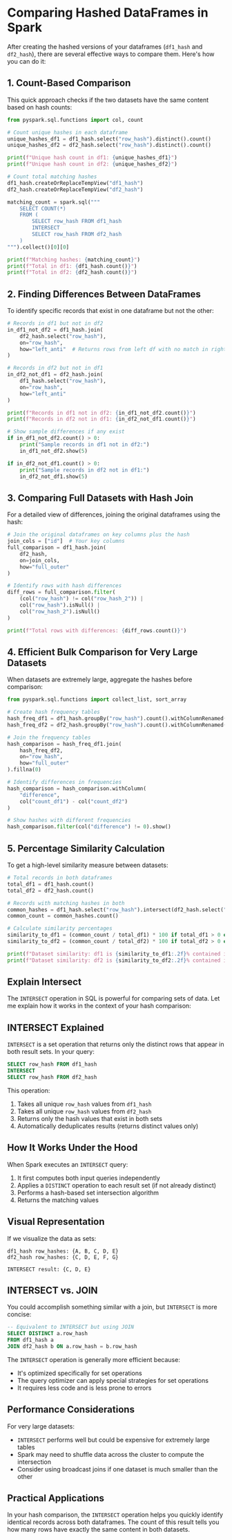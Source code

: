 # Comparing Hashed DataFrames in Spark

After creating the hashed versions of your dataframes (`df1_hash` and `df2_hash`), there are several effective ways to
compare them. Here's how you can do it:

## 1. Count-Based Comparison

This quick approach checks if the two datasets have the same content based on hash counts:

```python
from pyspark.sql.functions import col, count

# Count unique hashes in each dataframe
unique_hashes_df1 = df1_hash.select("row_hash").distinct().count()
unique_hashes_df2 = df2_hash.select("row_hash").distinct().count()

print(f"Unique hash count in df1: {unique_hashes_df1}")
print(f"Unique hash count in df2: {unique_hashes_df2}")

# Count total matching hashes
df1_hash.createOrReplaceTempView("df1_hash")
df2_hash.createOrReplaceTempView("df2_hash")

matching_count = spark.sql("""
    SELECT COUNT(*) 
    FROM (
        SELECT row_hash FROM df1_hash
        INTERSECT
        SELECT row_hash FROM df2_hash
    )
""").collect()[0][0]

print(f"Matching hashes: {matching_count}")
print(f"Total in df1: {df1_hash.count()}")
print(f"Total in df2: {df2_hash.count()}")
```

## 2. Finding Differences Between DataFrames

To identify specific records that exist in one dataframe but not the other:

```python
# Records in df1 but not in df2
in_df1_not_df2 = df1_hash.join(
    df2_hash.select("row_hash"),
    on="row_hash",
    how="left_anti"  # Returns rows from left df with no match in right df
)

# Records in df2 but not in df1
in_df2_not_df1 = df2_hash.join(
    df1_hash.select("row_hash"),
    on="row_hash",
    how="left_anti"
)

print(f"Records in df1 not in df2: {in_df1_not_df2.count()}")
print(f"Records in df2 not in df1: {in_df2_not_df1.count()}")

# Show sample differences if any exist
if in_df1_not_df2.count() > 0:
    print("Sample records in df1 not in df2:")
    in_df1_not_df2.show(5)

if in_df2_not_df1.count() > 0:
    print("Sample records in df2 not in df1:")
    in_df2_not_df1.show(5)
```

## 3. Comparing Full Datasets with Hash Join

For a detailed view of differences, joining the original dataframes using the hash:

```python
# Join the original dataframes on key columns plus the hash
join_cols = ["id"]  # Your key columns
full_comparison = df1_hash.join(
    df2_hash,
    on=join_cols,
    how="full_outer"
)

# Identify rows with hash differences
diff_rows = full_comparison.filter(
    (col("row_hash") != col("row_hash_2")) |
    col("row_hash").isNull() |
    col("row_hash_2").isNull()
)

print(f"Total rows with differences: {diff_rows.count()}")
```

## 4. Efficient Bulk Comparison for Very Large Datasets

When datasets are extremely large, aggregate the hashes before comparison:

```python
from pyspark.sql.functions import collect_list, sort_array

# Create hash frequency tables
hash_freq_df1 = df1_hash.groupBy("row_hash").count().withColumnRenamed("count", "count_df1")
hash_freq_df2 = df2_hash.groupBy("row_hash").count().withColumnRenamed("count", "count_df2")

# Join the frequency tables
hash_comparison = hash_freq_df1.join(
    hash_freq_df2,
    on="row_hash",
    how="full_outer"
).fillna(0)

# Identify differences in frequencies
hash_comparison = hash_comparison.withColumn(
    "difference",
    col("count_df1") - col("count_df2")
)

# Show hashes with different frequencies
hash_comparison.filter(col("difference") != 0).show()
```

## 5. Percentage Similarity Calculation

To get a high-level similarity measure between datasets:

```python
# Total records in both dataframes
total_df1 = df1_hash.count()
total_df2 = df2_hash.count()

# Records with matching hashes in both
common_hashes = df1_hash.select("row_hash").intersect(df2_hash.select("row_hash"))
common_count = common_hashes.count()

# Calculate similarity percentages
similarity_to_df1 = (common_count / total_df1) * 100 if total_df1 > 0 else 0
similarity_to_df2 = (common_count / total_df2) * 100 if total_df2 > 0 else 0

print(f"Dataset similarity: df1 is {similarity_to_df1:.2f}% contained in df2")
print(f"Dataset similarity: df2 is {similarity_to_df2:.2f}% contained in df1")
```

## Explain Intersect

The `INTERSECT` operation in SQL is powerful for comparing sets of data. Let me explain how it works in the context of
your hash comparison:

## INTERSECT Explained

`INTERSECT` is a set operation that returns only the distinct rows that appear in both result sets. In your query:

```sql
SELECT row_hash FROM df1_hash 
INTERSECT 
SELECT row_hash FROM df2_hash
```

This operation:

1. Takes all unique `row_hash` values from `df1_hash`
2. Takes all unique `row_hash` values from `df2_hash`
3. Returns only the hash values that exist in both sets
4. Automatically deduplicates results (returns distinct values only)

## How It Works Under the Hood

When Spark executes an `INTERSECT` query:

1. It first computes both input queries independently
2. Applies a `DISTINCT` operation to each result set (if not already distinct)
3. Performs a hash-based set intersection algorithm
4. Returns the matching values

## Visual Representation

If we visualize the data as sets:

```
df1_hash row_hashes: {A, B, C, D, E}
df2_hash row_hashes: {C, D, E, F, G}

INTERSECT result: {C, D, E}
```

## INTERSECT vs. JOIN

You could accomplish something similar with a join, but `INTERSECT` is more concise:

```sql
-- Equivalent to INTERSECT but using JOIN
SELECT DISTINCT a.row_hash
FROM df1_hash a
JOIN df2_hash b ON a.row_hash = b.row_hash
```

The `INTERSECT` operation is generally more efficient because:

- It's optimized specifically for set operations
- The query optimizer can apply special strategies for set operations
- It requires less code and is less prone to errors

## Performance Considerations

For very large datasets:

- `INTERSECT` performs well but could be expensive for extremely large tables
- Spark may need to shuffle data across the cluster to compute the intersection
- Consider using broadcast joins if one dataset is much smaller than the other

## Practical Applications

In your hash comparison, the `INTERSECT` operation helps you quickly identify identical records across both dataframes.
The count of this result tells you how many rows have exactly the same content in both datasets.

